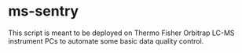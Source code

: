 # ms-sentry

This script is meant to be deployed on Thermo Fisher Orbitrap LC-MS instrument PCs to automate some basic data quality control.
